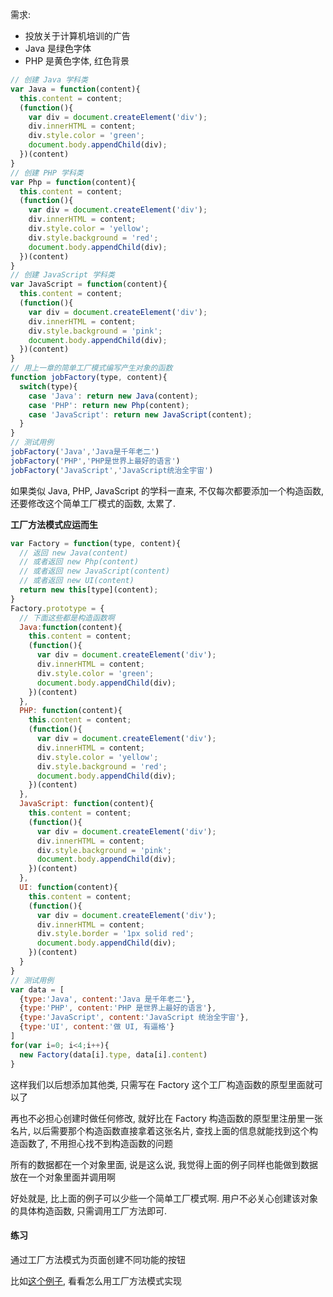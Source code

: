 需求:

- 投放关于计算机培训的广告
- Java 是绿色字体
- PHP 是黄色字体, 红色背景

```javascript
// 创建 Java 学科类
var Java = function(content){
  this.content = content;
  (function(){
    var div = document.createElement('div');
  	div.innerHTML = content;
  	div.style.color = 'green';
  	document.body.appendChild(div);
  })(content)
}
// 创建 PHP 学科类
var Php = function(content){
  this.content = content;
  (function(){
    var div = document.createElement('div');
  	div.innerHTML = content;
  	div.style.color = 'yellow';
  	div.style.background = 'red';
  	document.body.appendChild(div);
  })(content)
}
// 创建 JavaScript 学科类
var JavaScript = function(content){
  this.content = content;
  (function(){
    var div = document.createElement('div');
  	div.innerHTML = content;
  	div.style.background = 'pink';
  	document.body.appendChild(div);
  })(content)
}
// 用上一章的简单工厂模式编写产生对象的函数
function jobFactory(type, content){
  switch(type){
    case 'Java': return new Java(content);
    case 'PHP': return new Php(content);
    case 'JavaScript': return new JavaScript(content);
  }
}
// 测试用例
jobFactory('Java','Java是千年老二')
jobFactory('PHP','PHP是世界上最好的语言')
jobFactory('JavaScript','JavaScript统治全宇宙')
```

如果类似 Java, PHP, JavaScript 的学科一直来, 不仅每次都要添加一个构造函数, 还要修改这个简单工厂模式的函数, 太累了.

**工厂方法模式应运而生**

```javascript
var Factory = function(type, content){
  // 返回 new Java(content)
  // 或者返回 new Php(content)
  // 或者返回 new JavaScript(content)
  // 或者返回 new UI(content)
  return new this[type](content);
}
Factory.prototype = {
  // 下面这些都是构造函数啊
  Java:function(content){
    this.content = content;
    (function(){
      var div = document.createElement('div');
      div.innerHTML = content;
      div.style.color = 'green';
      document.body.appendChild(div);
    })(content)
  },
  PHP: function(content){
    this.content = content;
    (function(){
      var div = document.createElement('div');
      div.innerHTML = content;
      div.style.color = 'yellow';
      div.style.background = 'red';
      document.body.appendChild(div);
    })(content)
  },
  JavaScript: function(content){
    this.content = content;
    (function(){
      var div = document.createElement('div');
      div.innerHTML = content;
      div.style.background = 'pink';
      document.body.appendChild(div);
    })(content)
  },
  UI: function(content){
  	this.content = content;
    (function(){
      var div = document.createElement('div');
      div.innerHTML = content;
      div.style.border = '1px solid red';
      document.body.appendChild(div);
    })(content)
  }
}
// 测试用例
var data = [
  {type:'Java', content:'Java 是千年老二'},
  {type:'PHP', content:'PHP 是世界上最好的语言'},
  {type:'JavaScript', content:'JavaScript 统治全宇宙'},
  {type:'UI', content:'做 UI, 有逼格'}
]
for(var i=0; i<4;i++){
  new Factory(data[i].type, data[i].content)
}
```

这样我们以后想添加其他类, 只需写在 Factory 这个工厂构造函数的原型里面就可以了

再也不必担心创建时做任何修改, 就好比在 Factory 构造函数的原型里注册里一张名片, 以后需要那个构造函数直接拿着这张名片, 查找上面的信息就能找到这个构造函数了, 不用担心找不到构造函数的问题

所有的数据都在一个对象里面, 说是这么说, 我觉得上面的例子同样也能做到数据放在一个对象里面并调用啊

好处就是, 比上面的例子可以少些一个简单工厂模式啊. 用户不必关心创建该对象的具体构造函数, 只需调用工厂方法即可.

#### 练习

通过工厂方法模式为页面创建不同功能的按钮

比如[这个例子](http://fgm.cc/learn/lesson1/01.html), 看看怎么用工厂方法模式实现 